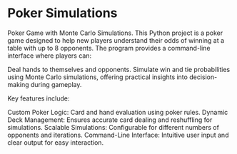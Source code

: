 # Poker Simulations

Poker Game with Monte Carlo Simulations. This Python project is a poker game designed to help new players understand their odds of winning at a table with up to 8 opponents. The program provides a command-line interface where players can:

Deal hands to themselves and opponents.
Simulate win and tie probabilities using Monte Carlo simulations, offering practical insights into decision-making during gameplay.

Key features include:

Custom Poker Logic: Card and hand evaluation using poker rules.
Dynamic Deck Management: Ensures accurate card dealing and reshuffling for simulations.
Scalable Simulations: Configurable for different numbers of opponents and iterations.
Command-Line Interface: Intuitive user input and clear output for easy interaction.
